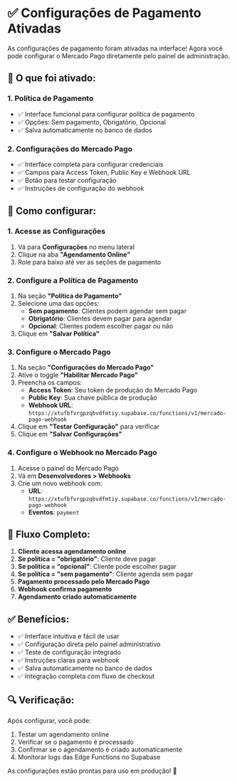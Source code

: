 # ✅ Configurações de Pagamento Ativadas

As configurações de pagamento foram ativadas na interface! Agora você pode configurar o Mercado Pago diretamente pelo painel de administração.

## 🎯 O que foi ativado:

### 1. **Política de Pagamento**
- ✅ Interface funcional para configurar política de pagamento
- ✅ Opções: Sem pagamento, Obrigatório, Opcional
- ✅ Salva automaticamente no banco de dados

### 2. **Configurações do Mercado Pago**
- ✅ Interface completa para configurar credenciais
- ✅ Campos para Access Token, Public Key e Webhook URL
- ✅ Botão para testar configuração
- ✅ Instruções de configuração do webhook

## 🔧 Como configurar:

### 1. **Acesse as Configurações**
1. Vá para **Configurações** no menu lateral
2. Clique na aba **"Agendamento Online"**
3. Role para baixo até ver as seções de pagamento

### 2. **Configure a Política de Pagamento**
1. Na seção **"Política de Pagamento"**
2. Selecione uma das opções:
   - **Sem pagamento**: Clientes podem agendar sem pagar
   - **Obrigatório**: Clientes devem pagar para agendar
   - **Opcional**: Clientes podem escolher pagar ou não
3. Clique em **"Salvar Política"**

### 3. **Configure o Mercado Pago**
1. Na seção **"Configurações do Mercado Pago"**
2. Ative o toggle **"Habilitar Mercado Pago"**
3. Preencha os campos:
   - **Access Token**: Seu token de produção do Mercado Pago
   - **Public Key**: Sua chave pública de produção
   - **Webhook URL**: `https://xtufbfvrgpzqbvdfmtiy.supabase.co/functions/v1/mercado-pago-webhook`
4. Clique em **"Testar Configuração"** para verificar
5. Clique em **"Salvar Configurações"**

### 4. **Configure o Webhook no Mercado Pago**
1. Acesse o painel do Mercado Pago
2. Vá em **Desenvolvedores > Webhooks**
3. Crie um novo webhook com:
   - **URL**: `https://xtufbfvrgpzqbvdfmtiy.supabase.co/functions/v1/mercado-pago-webhook`
   - **Eventos**: `payment`

## 🚀 Fluxo Completo:

1. **Cliente acessa agendamento online**
2. **Se política = "obrigatório"**: Cliente deve pagar
3. **Se política = "opcional"**: Cliente pode escolher pagar
4. **Se política = "sem pagamento"**: Cliente agenda sem pagar
5. **Pagamento processado pelo Mercado Pago**
6. **Webhook confirma pagamento**
7. **Agendamento criado automaticamente**

## ✅ Benefícios:

- ✅ Interface intuitiva e fácil de usar
- ✅ Configuração direta pelo painel administrativo
- ✅ Teste de configuração integrado
- ✅ Instruções claras para webhook
- ✅ Salva automaticamente no banco de dados
- ✅ Integração completa com fluxo de checkout

## 🔍 Verificação:

Após configurar, você pode:
1. Testar um agendamento online
2. Verificar se o pagamento é processado
3. Confirmar se o agendamento é criado automaticamente
4. Monitorar logs das Edge Functions no Supabase

As configurações estão prontas para uso em produção! 🎉
